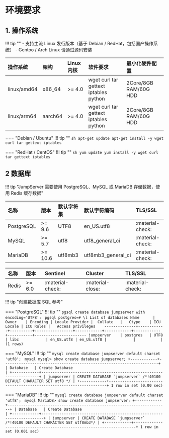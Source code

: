 # 环境要求

## 1. 操作系统

!!! tip ""
    - 支持主流 Linux 发行版本（基于 Debian / RedHat，包括国产操作系统）
    - Gentoo / Arch Linux 请通过源码安装

| 操作系统   | 架构 | Linux 内核  | 软件要求       | 最小化硬件配置     |
| :------------ | :----------- | :-------- | :------------------------------------ | :-------------------- |
| linux/amd64   | x86_64       | >= 4.0    | wget curl tar gettext iptables python | 2Core/8GB RAM/60G HDD |
| linux/arm64   | aarch64      | >= 4.0    | wget curl tar gettext iptables python | 2Core/8GB RAM/60G HDD |

=== "Debian / Ubuntu"
    !!! tip ""
        ```sh
        apt-get update
        apt-get install -y wget curl tar gettext iptables
        ```

=== "RedHat / CentOS"
    !!! tip ""
        ```sh
        yum update
        yum install -y wget curl tar gettext iptables
        ```
## 2 数据库
!!! tip "JumpServer 需要使用 PostgreSQL、MySQL 或 MariaDB 存储数据，使用 Redis 缓存数据"

| 名称        | 版本    | 默认字符集        | 默认字符编码        | TLS/SSL          |
| :--------- | :------ | :--------------- | :----------------- | :--------------- |
| PostgreSQL | >= 9.6  | UTF8             | en_US.utf8         | :material-check: |
| MySQL      | >= 5.7  | utf8             | utf8_general_ci    | :material-check: |
| MariaDB    | >= 10.6 | utf8mb3          | utf8mb3_general_ci | :material-check: |

| 名称    | 版本 | Sentinel         | Cluster            | TLS/SSL          |
| :------ | :------ | :--------------- | :----------------- | :--------------- |
| Redis   | >= 6.0  | :material-check: | :material-close:   | :material-check: |


!!! tip "创建数据库 SQL 参考"

=== "PostgreSQL"
    !!! tip ""
        ```pgsql
        create database jumpserver with encoding='UTF8';
        ```
        ```pgsql
        postgres=# \l
                                                                 List of databases
            Name      |   Owner    | Encoding | Locale Provider |  Collate   |   Ctype    | ICU Locale | ICU Rules |   Access privileges   
        --------------+------------+----------+-----------------+------------+------------+------------+-----------+-----------------------
        jumpserver    | postgres   | UTF8     | libc            | en_US.utf8 | en_US.utf8 |            |           | 
        (1 rows)
        ```

=== "MySQL"
    !!! tip ""
        ```mysql
        create database jumpserver default charset 'utf8';
        ```
        ```mysql
        mysql> show create database jumpserver;
        +------------+---------------------------------------------------------------------+
        | Database   | Create Database                                                     |
        +------------+---------------------------------------------------------------------+
        | jumpserver | CREATE DATABASE `jumpserver` /*!40100 DEFAULT CHARACTER SET utf8 */ |
        +------------+---------------------------------------------------------------------+
        1 row in set (0.00 sec)
        ```

=== "MariaDB"
    !!! tip ""
        ```mysql
        create database jumpserver default charset 'utf8';
        ```
        ```mysql
        MariaDB> show create database jumpserver;
        +------------+-----------------------------------------------------------------------+
        | Database   | Create Database                                                       |
        +------------+-----------------------------------------------------------------------+
        | jumpserver | CREATE DATABASE `jumpserver` /*!40100 DEFAULT CHARACTER SET utf8mb3*/ |
        +------------+-----------------------------------------------------------------------+
        1 row in set (0.001 sec)
        ```
